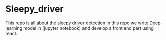 # Sleepy_driver
This repo is all about the sleepy driver detection
In this repo we write Deep learning model in (jupyter notebook) and develop a front end part using react.
